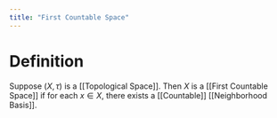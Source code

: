 ```yaml
---
title: "First Countable Space"
---
```


# Definition
Suppose $(X, \tau)$ is a [[Topological Space]]. Then $X$ is a [[First Countable Space]] if  for each $x \in X$, there exists a [[Countable]] [[Neighborhood Basis]].